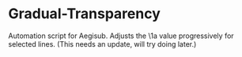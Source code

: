 # Gradual-Transparency
Automation script for Aegisub. Adjusts the \1a value progressively for selected lines.
(This needs an update, will try doing later.)
